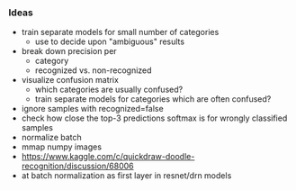 ### Ideas

* train separate models for small number of categories
  * use to decide upon "ambiguous" results
* break down precision per
  * category
  * recognized vs. non-recognized
* visualize confusion matrix
  * which categories are usually confused?
  * train separate models for categories which are often confused?
* ignore samples with recognized=false
* check how close the top-3 predictions softmax is for wrongly classified samples
* normalize batch
* mmap numpy images
* https://www.kaggle.com/c/quickdraw-doodle-recognition/discussion/68006
* at batch normalization as first layer in resnet/drn models
